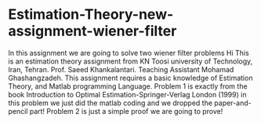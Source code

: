 # Estimation-Theory-new-assignment-wiener-filter
In this assignment we are going to solve two wiener filter problems
Hi
This is an estimation theory assignment from KN Toosi university of Technology, Iran, Tehran. Prof. Saeed Khankalantari. Teaching Assistant Mohamad Ghashangzadeh.
This assignment requires a basic knowledge of Estimation Theory, and Matlab programming Language.
Problem 1 is exactly from the book Introduction to Optimal Estimation-Springer-Verlag London (1999) in this problem we just did the matlab coding and we dropped the paper-and-pencil part!
Problem 2 is just a simple proof we are going to prove!
